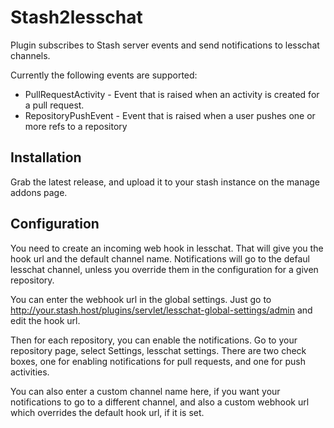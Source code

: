 # Stash2lesschat

Plugin subscribes to Stash server events and send notifications to 
lesschat channels.

Currently the following events are supported:

* PullRequestActivity - Event that is raised when an activity is created for a pull request.
* RepositoryPushEvent - Event that is raised when a user pushes one or more refs to a repository

## Installation

Grab the latest release, and upload it to your stash instance on 
the manage addons page.

## Configuration

You need to create an incoming web hook in lesschat. That will give you the
hook url and the default channel name. Notifications will go to the
defaul lesschat channel, unless you override them in the configuration for
a given repository.

You can enter the webhook url in the global settings. Just go to
http://your.stash.host/plugins/servlet/lesschat-global-settings/admin and
edit the hook url.

Then for each repository, you can enable the notifications. Go to your
repository page, select Settings, lesschat settings. There are two check boxes,
one for enabling notifications for pull requests, and one for push activities.

You can also enter a custom channel name here, if you want your notifications
to go to a different channel, and also a custom webhook url which overrides
the default hook url, if it is set.


